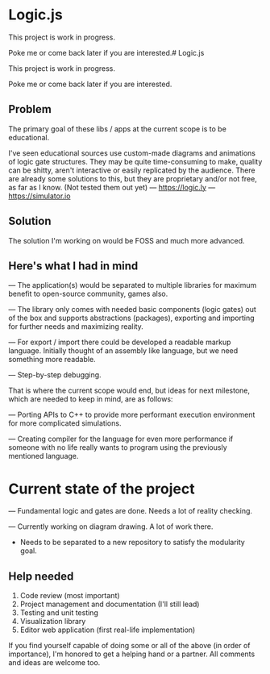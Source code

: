 # Logic.js

This project is work in progress.

Poke me or come back later if you are interested.# Logic.js

This project is work in progress.

Poke me or come back later if you are interested.

## Problem
The primary goal of these libs / apps at the current scope is to be educational.

I've seen educational sources use custom-made diagrams and animations of logic gate structures.
They may be quite time-consuming to make, quality can be shitty, aren't interactive or easily replicated by the audience.
There are already some solutions to this, but they are proprietary and/or not free, as far as I know. (Not tested them out yet)
— https://logic.ly
— https://simulator.io

## Solution
The solution I'm working on would be FOSS and much more advanced.

## Here's what I had in mind

— The application(s) would be separated to multiple libraries for maximum benefit to open-source community, games also.

— The library only comes with needed basic components (logic gates) out of the box and supports abstractions (packages), exporting and importing for further needs and maximizing reality.

— For export / import there could be developed a readable markup language.
Initially thought of an assembly like language, but we need something more readable.

— Step-by-step debugging.

That is where the current scope would end, but ideas for next milestone, which are needed to keep in mind, are as follows:

— Porting APIs to C++ to provide more performant execution environment for more complicated simulations.

— Creating compiler for the language for even more performance if someone with no life really wants to program using the previously mentioned language.

# Current state of the project

— Fundamental logic and gates are done. Needs a lot of reality checking.

— Currently working on diagram drawing. A lot of work there.

- Needs to be separated to a new repository to satisfy the modularity goal.

## Help needed

1. Code review (most important)
2. Project management and documentation (I'll still lead)
3. Testing and unit testing
4. Visualization library
5. Editor web application (first real-life implementation)

If you find yourself capable of doing some or all of the above (in order of importance), I'm honored to get a helping hand or a partner.
All comments and ideas are welcome too.

